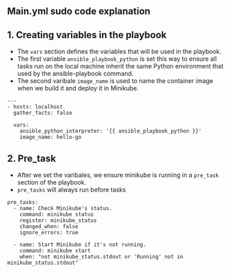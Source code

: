 ## Main.yml sudo code explanation

## 1. Creating variables in the playbook
- The `vars` section defines the variables that will be used in the playbook.
- The first variable `ansible_playbook_python` is set this way to ensure all tasks run on the local machine inherit the same Python environment that used by the ansible-playbook command.
- The second varibale `image_name` is used to name the container image when we build it and deploy it in Minikube.

```
---
- hosts: localhost
  gather_facts: false

  vars:
    ansible_python_interpreter: '{{ ansible_playbook_python }}'
    image_name: hello-go
```

## 2. Pre_task
- After we set the varibales, we ensure minikube is running in a `pre_task` section of the playbook.
- `pre_tasks` will always run before tasks


```
pre_tasks:
  - name: Check Minikube's status.
    command: minikube status
    register: minikube_status
    changed_when: false
    ignore_errors: true

  - name: Start Minikube if it's not running.
    command: minikube start
    when: "not minikube_status.stdout or 'Running' not in minikube_status.stdout"
```
